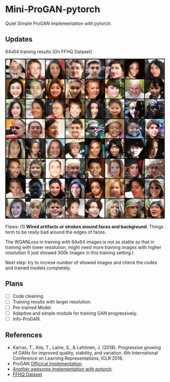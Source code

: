 # Mini-ProGAN-pytorch

Quiet Simple ProGAN implementation with pytorch.

## Updates

64x64 training results (On FFHQ Dataset)

![64x64images](inference.png)

Flaws: (1) **Wired artifacts or strokes around faces and background**. Things term to be really bad around the edges of faces.

The WGANLoss in training with 64x64 images is not as stable as that in training with lower resolution, might need more training images with higher resolution (I just showed 300k images in this training setting.)

Next step: try to increse number of showed images and check the codes and trained models completely.

## Plans

- [ ] Code cleaning.
- [ ] Training results with larger resolution.
- [ ] Pre-trained Model.
- [ ] Adaptive and simple module for training GAN progressively.
- [ ] Info-ProGAN.

## References

- Karras, T., Aila, T., Laine, S., & Lehtinen, J. (2018). Progressive growing of GANs for improved quality, stability, and variation. 6th International Conference on Learning Representations, ICLR 2018.
- ProGAN [Officical Implementation](https://github.com/tkarras/progressive_growing_of_gans). 
- [Another awesome implementation with pytorch](https://github.com/akanimax/pro_gan_pytorch/tree/master/pro_gan_pytorch). 
- [FFHQ Dataset](https://github.com/NVlabs/ffhq-dataset)
